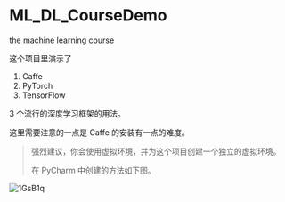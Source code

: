 # ML_DL_CourseDemo


the machine learning course 

这个项目里演示了

1. Caffe
2. PyTorch
3. TensorFlow

3 个流行的深度学习框架的用法。

这里需要注意的一点是 Caffe 的安装有一点的难度。

> 强烈建议，你会使用虚拟环境，并为这个项目创建一个独立的虚拟环境。
> 
> 在 PyCharm 中创建的方法如下图。

![1GsB1q](https://upiclw.oss-cn-beijing.aliyuncs.com/uPic/1GsB1q.png)

